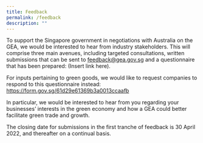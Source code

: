 ```yaml
---
title: Feedback
permalink: /feedback
description: ""
---
```

To support the Singapore government in negotiations with Australia on the GEA, we would be interested to hear from industry stakeholders. This will comprise three main avenues, including targeted consultations, written submissions that can be sent to [feedback@gea.gov.sg](feedback@gea.gov.sg) and a questionnaire that has been prepared: (Insert link here). 

For inputs pertaining to green goods, we would like to request companies to respond to this questionnaire instead: https://form.gov.sg/61d29e61369b3a0013ccaafb

In particular, we would be interested to hear from you regarding your businesses’ interests in the green economy and how a GEA could better facilitate green trade and growth. 

The closing date for submissions in the first tranche of feedback is 30 April 2022, and thereafter on a continual basis. 